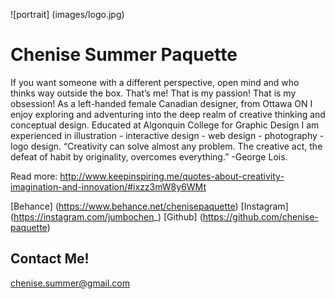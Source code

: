 ![portrait] (images/logo.jpg)

# **Chenise Summer Paquette**

If you want someone with a different perspective, open mind and who thinks way outside the box. That’s me! That is my passion! That is my obsession! As a left-handed female Canadian designer, from Ottawa ON I enjoy exploring and adventuring into the deep realm of creative thinking and conceptual design.  Educated at Algonquin College for Graphic Design I am experienced in illustration - interactive design - web design - photography - logo design. “Creativity can solve almost any problem. The creative act, the defeat of habit by originality, overcomes everything.” -George Lois.

Read more: http://www.keepinspiring.me/quotes-about-creativity-imagination-and-innovation/#ixzz3mW8y6WMt

[Behance] (https://www.behance.net/chenisepaquette)
[Instagram] (https://instagram.com/jumbochen_)
[Github] (https://github.com/chenise-paquette)

## Contact Me!

chenise.summer@gmail.com


